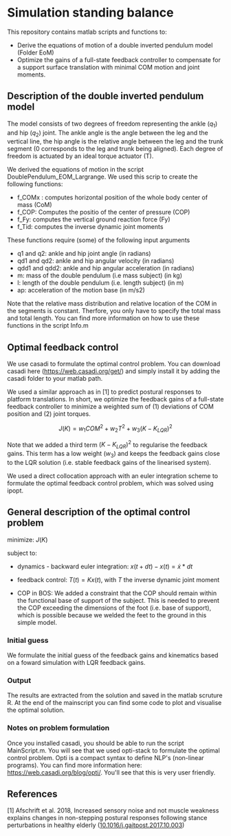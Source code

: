 # Simulation standing balance

This repository contains matlab scripts and functions to:
- Derive the equations of motion of a double inverted pendulum model (Folder EoM)
- Optimize the gains of a full-state feedback controller to compensate for a support surface translation with minimal COM motion and joint moments.

## Description of the double inverted pendulum model

The model consists of two degrees of freedom representing the ankle ($q_1$) and hip ($q_2$) joint. The ankle angle is the angle between the leg and the vertical line, the hip angle is the relative angle between the leg and the trunk segment (0 corresponds to the leg and trunk being aligned).  Each degree of freedom is actuated by an ideal torque actuator (T). 

We derived the equations of motion in the script DoublePendulum_EOM_Largrange. We used this scrip to create the following functions:
- f_COMx : computes horizontal position of the whole body center of mass (CoM)
- f_COP: Computes the positio of the center of pressure (COP)
- f_Fy: computes the vertical ground reaction force (Fy)
- f_Tid: computes the inverse dynamic joint moments

These functions require (some) of the following input arguments
- q1 and q2: ankle and hip joint angle (in radians)
- qd1 and qd2: ankle and hip angular velocity (in radians)
- qdd1 and qdd2: ankle and hip angular acceleration (in radians)
- m: mass of the double pendulum (i.e mass subject) (in kg)
- l: length of the double pendulum (i.e. length subject) (in m)
- ap: acceleration of the motion base (in m/s2)

Note that the relative mass distribution and relative location of the COM in the segments is constant. Therfore, you only have to specify the total mass and total length. You can find more information on how to use these functions in the script Info.m


## Optimal feedback control

We use casadi to formulate the optimal control problem. You can download casadi here (https://web.casadi.org/get/) and simply install it by adding the casadi folder to your matlab path.

We used a similar approach as in [1] to predict postural responses to platform translations. In short, we optimize the feedback gains of a full-state feedback controller to minimize a weighted sum of (1) deviations of COM position and (2) joint torques. 

$$ J(K) = w_1 COM^2 + w_2 T^2 + w_3 (K-K_{LQR})^2 $$

Note that we added a third term $(K-K_{LQR})^2$ to regularise the feedback gains. This term has a low weight ($w_3$) and keeps the feedback gains close to the LQR solution (i.e. stable feedback gains of the linearised system).

We used a direct collocation approach with an euler integration scheme to formulate the optimal feedback control problem, which was solved using ipopt.

## General description of the optimal control problem

minimize: $J(K)$ 

subject to:

- dynamics - backward euler integration: $x(t+dt)-x(t) = \dot{x}*dt$

- feedback control: $T(t) = K x(t)$, with $T$ the inverse dynamic joint moment

- COP in BOS: We added a constraint that the COP should remain within the functional base of support of the subject. This is needed to prevent the COP exceeding the dimensions of the foot (i.e. base of support), which is possible because we welded the feet to the ground in this simple model.

### Initial guess

We formulate the initial guess of the feedback gains and kinematics based on a foward simulation with LQR feedback gains. 

### Output
The results are extracted from the solution and saved in the matlab scruture R. At the end of the mainscript you can find some code to plot and visualise the optimal solution.

### Notes on problem formulation

Once you installed casadi, you should be able to run the script MainScript.m. You will see that we used opti-stack to formulate the optimal control problem. Opti is a compact syntax to define NLP's (non-linear programs). You can find more information here: https://web.casadi.org/blog/opti/. You'll see that this is very user friendly.


## References

[1] Afschrift et al. 2018, Increased sensory noise and not muscle weakness explains changes in non-stepping postural responses following stance perturbations in healthy elderly ([10.1016/j.gaitpost.2017.10.003](https://doi.org/10.1016/j.gaitpost.2017.10.003))
